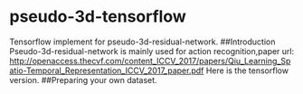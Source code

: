 # pseudo-3d-tensorflow
Tensorflow implement for pseudo-3d-residual-network.
##Introduction
Pseudo-3d-residual-network is mainly used for action recognition,paper url:
http://openaccess.thecvf.com/content_ICCV_2017/papers/Qiu_Learning_Spatio-Temporal_Representation_ICCV_2017_paper.pdf
Here is the tensorflow version.
##Preparing your own dataset.
